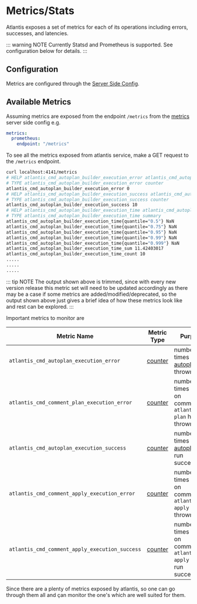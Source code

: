 # Metrics/Stats

Atlantis exposes a set of metrics for each of its operations including errors, successes, and latencies.

::: warning NOTE
Currently Statsd and Prometheus is supported. See configuration below for details.
:::

## Configuration

Metrics are configured through the [Server Side Config](server-side-repo-config.html#metrics).

## Available Metrics

Assuming metrics are exposed from the endpoint `/metrics` from the [metrics](server-side-repo-config.html#metrics) server side config e.g.
```yaml
metrics:
  prometheus:
    endpoint: "/metrics"
```
To see all the metrics exposed from atlantis service, make a GET request to the `/metrics` endpoint.
```bash
curl localhost:4141/metrics
# HELP atlantis_cmd_autoplan_builder_execution_error atlantis_cmd_autoplan_builder_execution_error counter
# TYPE atlantis_cmd_autoplan_builder_execution_error counter
atlantis_cmd_autoplan_builder_execution_error 0
# HELP atlantis_cmd_autoplan_builder_execution_success atlantis_cmd_autoplan_builder_execution_success counter
# TYPE atlantis_cmd_autoplan_builder_execution_success counter
atlantis_cmd_autoplan_builder_execution_success 10
# HELP atlantis_cmd_autoplan_builder_execution_time atlantis_cmd_autoplan_builder_execution_time summary
# TYPE atlantis_cmd_autoplan_builder_execution_time summary
atlantis_cmd_autoplan_builder_execution_time{quantile="0.5"} NaN
atlantis_cmd_autoplan_builder_execution_time{quantile="0.75"} NaN
atlantis_cmd_autoplan_builder_execution_time{quantile="0.95"} NaN
atlantis_cmd_autoplan_builder_execution_time{quantile="0.99"} NaN
atlantis_cmd_autoplan_builder_execution_time{quantile="0.999"} NaN
atlantis_cmd_autoplan_builder_execution_time_sum 11.42403017
atlantis_cmd_autoplan_builder_execution_time_count 10
.....
.....
.....
```
::: tip NOTE
The output shown above is trimmed, since with every new version release this metric set will need to be updated accordingly as there may be a case if some metrics are added/modified/deprecated, so the output shown above just gives a brief idea of how these metrics look like and rest can be explored.
:::

Important metrics to monitor are

| Metric Name                                    | Metric Type                                                          | Purpose                                                                                                            |
|------------------------------------------------|----------------------------------------------------------------------|--------------------------------------------------------------------------------------------------------------------|
| `atlantis_cmd_autoplan_execution_error`        | [counter](https://prometheus.io/docs/concepts/metric_types/#counter) | number of times when [autoplan](autoplanning.html#autoplanning) has thrown error. |
| `atlantis_cmd_comment_plan_execution_error`    | [counter](https://prometheus.io/docs/concepts/metric_types/#counter) | number of times when on commenting `atlantis plan` has thrown error.      |
| `atlantis_cmd_autoplan_execution_success`      | [counter](https://prometheus.io/docs/concepts/metric_types/#counter) | number of times when [autoplan](autoplanning.html#autoplanning) has run successfully. |
| `atlantis_cmd_comment_apply_execution_error`   | [counter](https://prometheus.io/docs/concepts/metric_types/#counter) | number of times when on commenting `atlantis apply` has thrown error.     |
| `atlantis_cmd_comment_apply_execution_success` | [counter](https://prometheus.io/docs/concepts/metric_types/#counter) | number of times when on commenting `atlantis apply` has run successfully. |

Since there are a plenty of metrics exposed by atlantis, so one can go through them all and çan monitor the one's which are well suited for them.
